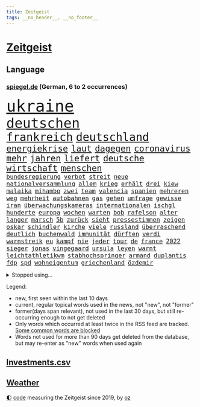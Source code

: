 ```yaml
---
title: Zeitgeist
tags: __no_header__, __no_footer__
---
```


# [Zeitgeist](https://oliz.io/zeitgeist/)

## Language

<h3><a href="https://www.spiegel.de" target="_blank">spiegel.de</a> (German, 6 to 2 occurrences)</h3>
<p style="font-family:monospace">
<span style="font-size:32pt"><a href="news_links.html#ukraine" class="current">ukraine</a></span>
<br>
<span style="font-size:27pt"><a href="news_links.html#deutschen" class="current">deutschen</a></span>
<br>
<span style="font-size:22pt"><a href="news_links.html#frankreich" class="current">frankreich</a></span>
<span style="font-size:22pt"><a href="news_links.html#deutschland" class="current">deutschland</a></span>
<br>
<span style="font-size:17pt"><a href="news_links.html#energiekrise" class="current">energiekrise</a></span>
<span style="font-size:17pt"><a href="news_links.html#laut" class="current">laut</a></span>
<span style="font-size:17pt"><a href="news_links.html#dagegen" class="current">dagegen</a></span>
<span style="font-size:17pt"><a href="news_links.html#coronavirus" class="current">coronavirus</a></span>
<span style="font-size:17pt"><a href="news_links.html#mehr" class="current">mehr</a></span>
<span style="font-size:17pt"><a href="news_links.html#jahren" class="current">jahren</a></span>
<span style="font-size:17pt"><a href="news_links.html#liefert" class="current">liefert</a></span>
<span style="font-size:17pt"><a href="news_links.html#deutsche" class="current">deutsche</a></span>
<span style="font-size:17pt"><a href="news_links.html#wirtschaft" class="current">wirtschaft</a></span>
<span style="font-size:17pt"><a href="news_links.html#menschen" class="current">menschen</a></span>
<br>
<span style="font-size:12pt"><a href="news_links.html#bundesregierung" class="current">bundesregierung</a></span>
<span style="font-size:12pt"><a href="news_links.html#verbot" class="current">verbot</a></span>
<span style="font-size:12pt"><a href="news_links.html#streit" class="current">streit</a></span>
<span style="font-size:12pt"><a href="news_links.html#neue" class="current">neue</a></span>
<span style="font-size:12pt"><a href="news_links.html#nationalversammlung" class="current">nationalversammlung</a></span>
<span style="font-size:12pt"><a href="news_links.html#allem" class="current">allem</a></span>
<span style="font-size:12pt"><a href="news_links.html#krieg" class="current">krieg</a></span>
<span style="font-size:12pt"><a href="news_links.html#erhält" class="current">erhält</a></span>
<span style="font-size:12pt"><a href="news_links.html#drei" class="current">drei</a></span>
<span style="font-size:12pt"><a href="news_links.html#kiew" class="current">kiew</a></span>
<span style="font-size:12pt"><a href="news_links.html#malaika" class="current">malaika</a></span>
<span style="font-size:12pt"><a href="news_links.html#mihambo" class="current">mihambo</a></span>
<span style="font-size:12pt"><a href="news_links.html#zwei" class="current">zwei</a></span>
<span style="font-size:12pt"><a href="news_links.html#team" class="current">team</a></span>
<span style="font-size:12pt"><a href="news_links.html#valencia" class="current">valencia</a></span>
<span style="font-size:12pt"><a href="news_links.html#spanien" class="current">spanien</a></span>
<span style="font-size:12pt"><a href="news_links.html#mehreren" class="current">mehreren</a></span>
<span style="font-size:12pt"><a href="news_links.html#weg" class="current">weg</a></span>
<span style="font-size:12pt"><a href="news_links.html#mehrheit" class="current">mehrheit</a></span>
<span style="font-size:12pt"><a href="news_links.html#autobahnen" class="current">autobahnen</a></span>
<span style="font-size:12pt"><a href="news_links.html#gas" class="current">gas</a></span>
<span style="font-size:12pt"><a href="news_links.html#gehen" class="current">gehen</a></span>
<span style="font-size:12pt"><a href="news_links.html#umfrage" class="current">umfrage</a></span>
<span style="font-size:12pt"><a href="news_links.html#gewisse" class="current">gewisse</a></span>
<span style="font-size:12pt"><a href="news_links.html#iran" class="current">iran</a></span>
<span style="font-size:12pt"><a href="news_links.html#überwachungskameras" class="current">überwachungskameras</a></span>
<span style="font-size:12pt"><a href="news_links.html#internationalen" class="current">internationalen</a></span>
<span style="font-size:12pt"><a href="news_links.html#ischgl" class="new">ischgl</a></span>
<span style="font-size:12pt"><a href="news_links.html#hunderte" class="current">hunderte</a></span>
<span style="font-size:12pt"><a href="news_links.html#europa" class="current">europa</a></span>
<span style="font-size:12pt"><a href="news_links.html#wochen" class="current">wochen</a></span>
<span style="font-size:12pt"><a href="news_links.html#warten" class="current">warten</a></span>
<span style="font-size:12pt"><a href="news_links.html#bob" class="current">bob</a></span>
<span style="font-size:12pt"><a href="news_links.html#rafelson" class="new">rafelson</a></span>
<span style="font-size:12pt"><a href="news_links.html#alter" class="current">alter</a></span>
<span style="font-size:12pt"><a href="news_links.html#langer" class="current">langer</a></span>
<span style="font-size:12pt"><a href="news_links.html#marsch" class="current">marsch</a></span>
<span style="font-size:12pt"><a href="news_links.html#5b" class="new">5b</a></span>
<span style="font-size:12pt"><a href="news_links.html#zurück" class="current">zurück</a></span>
<span style="font-size:12pt"><a href="news_links.html#sieht" class="current">sieht</a></span>
<span style="font-size:12pt"><a href="news_links.html#pressestimmen" class="current">pressestimmen</a></span>
<span style="font-size:12pt"><a href="news_links.html#zeigen" class="current">zeigen</a></span>
<span style="font-size:12pt"><a href="news_links.html#oskar" class="current">oskar</a></span>
<span style="font-size:12pt"><a href="news_links.html#schindler" class="current">schindler</a></span>
<span style="font-size:12pt"><a href="news_links.html#kirche" class="current">kirche</a></span>
<span style="font-size:12pt"><a href="news_links.html#viele" class="current">viele</a></span>
<span style="font-size:12pt"><a href="news_links.html#russland" class="current">russland</a></span>
<span style="font-size:12pt"><a href="news_links.html#überraschend" class="current">überraschend</a></span>
<span style="font-size:12pt"><a href="news_links.html#deutlich" class="current">deutlich</a></span>
<span style="font-size:12pt"><a href="news_links.html#buchenwald" class="current">buchenwald</a></span>
<span style="font-size:12pt"><a href="news_links.html#immunität" class="current">immunität</a></span>
<span style="font-size:12pt"><a href="news_links.html#dürften" class="current">dürften</a></span>
<span style="font-size:12pt"><a href="news_links.html#verdi" class="current">verdi</a></span>
<span style="font-size:12pt"><a href="news_links.html#warnstreik" class="current">warnstreik</a></span>
<span style="font-size:12pt"><a href="news_links.html#eu" class="current">eu</a></span>
<span style="font-size:12pt"><a href="news_links.html#kampf" class="current">kampf</a></span>
<span style="font-size:12pt"><a href="news_links.html#nie" class="current">nie</a></span>
<span style="font-size:12pt"><a href="news_links.html#jeder" class="current">jeder</a></span>
<span style="font-size:12pt"><a href="news_links.html#tour" class="current">tour</a></span>
<span style="font-size:12pt"><a href="news_links.html#de" class="current">de</a></span>
<span style="font-size:12pt"><a href="news_links.html#france" class="current">france</a></span>
<span style="font-size:12pt"><a href="news_links.html#2022" class="current">2022</a></span>
<span style="font-size:12pt"><a href="news_links.html#sieger" class="current">sieger</a></span>
<span style="font-size:12pt"><a href="news_links.html#jonas" class="current">jonas</a></span>
<span style="font-size:12pt"><a href="news_links.html#vingegaard" class="current">vingegaard</a></span>
<span style="font-size:12pt"><a href="news_links.html#ursula" class="current">ursula</a></span>
<span style="font-size:12pt"><a href="news_links.html#leyen" class="current">leyen</a></span>
<span style="font-size:12pt"><a href="news_links.html#warnt" class="current">warnt</a></span>
<span style="font-size:12pt"><a href="news_links.html#leichtathletikwm" class="current">leichtathletikwm</a></span>
<span style="font-size:12pt"><a href="news_links.html#stabhochspringer" class="new">stabhochspringer</a></span>
<span style="font-size:12pt"><a href="news_links.html#armand" class="current">armand</a></span>
<span style="font-size:12pt"><a href="news_links.html#duplantis" class="current">duplantis</a></span>
<span style="font-size:12pt"><a href="news_links.html#fdp" class="current">fdp</a></span>
<span style="font-size:12pt"><a href="news_links.html#spd" class="current">spd</a></span>
<span style="font-size:12pt"><a href="news_links.html#wohneigentum" class="current">wohneigentum</a></span>
<span style="font-size:12pt"><a href="news_links.html#griechenland" class="current">griechenland</a></span>
<span style="font-size:12pt"><a href="news_links.html#özdemir" class="current">özdemir</a></span>
</p>
<details>
<summary>Stopped using...</summary>
<p class="former" style="font-size:12pt">
arm(641) betroffene(640) blicken(640) konzernchef(640) strafen(640) coronaimpfstoffe(639) coronatote(639) hollywood(639) infektionszahlen(639) verlegt(639) versehentlich(639) bedrohung(638) briten(638) einwohner(638) gerechtigkeit(638) liege(638) müller(638) punkte(638) untersuchungen(638) weltkrieg(638) wenden(638) beschimpft(637) beteiligten(637) erheblich(637) erstaunlich(637) figuren(637) hinterher(637) reich(637) standort(637) aufmerksamkeit(636) blickt(636) korruption(636) mag(636) san(636) signal(636) anspruch(635) dienen(635) dringend(635) eindruck(635) gesundheitlichen(635) klein(635) klingbeil(635) lars(635) schaltet(635) spdpolitikerin(635) tempo(635) unternehmer(635) anwalt(634) argumente(634) ehren(634) klaren(634) reformen(634) südkorea(634) verschwunden(634) zehntausende(634) alexej(633) arbeiter(633) grenzen(633) kardinal(633) kochen(633) monatelang(633) offensive(633) vorsitzenden(633) übergriffe(633) anerkennung(632) davor(632) hinnehmen(632) nawalny(632) optimistisch(632) trieb(632) unserer(632) warnte(632) ermitteln(631) historische(631) kanzlerin(631) unterricht(631) unterschiede(631) verlierer(631) debakel(630) drohungen(630) flick(630) hans(630) hansi(630) historisch(630) kieler(630) mathias(630) pariser(630) rat(630) spieltag(630) verpassen(630) werder(630) ökonom(630) anschließend(629) brexit(629) islamistischen(629) mauer(629) netanyahu(629) null(629) standen(629) stoppte(629) sächsischen(629) vergessen(629) 31(628) beziehungen(628) herzogin(628) machthaber(628) modell(628) märchen(628) philipp(628) umstrittenes(628) warschau(628) zugelassen(628) anlass(627) blieben(627) experte(627) getrennt(627) grünheide(627) hubertus(627) nahezu(627) bitcoin(626) desaster(626) freie(626) heimlich(626) trauen(626) vorstoß(626) zuversichtlich(626) bremer(625) spekuliert(625) kryptowährung(624) lernt(624) präsidentin(624) aufnahme(623) coronabeschränkungen(623) frust(623) vierten(623) alarmiert(622) dürfe(622) fit(622) herrschen(622) verteidigen(622) zerstören(622) 1000(621) bundestrainer(621) opfers(621) pünktlich(621) rassistischen(621) besondere(620) entscheidenden(620) erkrankung(620) überleben(620) schaffte(619) abgebrochen(618) alice(618) fortgesetzt(618) mieten(618) sozialdemokraten(618) gefangene(617) küstenwache(617) provokation(617) status(617) auftritte(616) negativen(616) nordkorea(616) un(616) solange(615) varianten(615) aufstellen(614) frisch(614) heftiger(614) erfüllen(613) immerhin(613) motor(613) republik(613) gefälschte(612) tiefen(612) kunstwerk(611) verwickelt(611) eingeleitet(609) familienberater(609) münster(609) orten(609) aufgetaucht(608) ministerien(607) parallelen(607) schneider(607) unzufrieden(607) whatsapp(607) empfehlung(605) folter(605) gefühl(605) erweist(604) songs(604) hackerangriff(603) justin(603) kindheit(603) popstar(603) sprachen(603) wirbel(603) halbe(602) stimmten(602) teilt(602) journalist(601) 2012(599) 36(599) verpasste(594) impfpflicht(592) staatlichen(592) 91(591) identität(591) massaker(591) normalerweise(588) mittelpunkt(587) entspannt(585) tragischen(585) missbrauchs(582) ausgetragen(579) spacex(578) coronafolgen(577) härtere(576) hitler(574) mängel(573) entführt(570) erzieher(569) rückte(569) 15jährige(557) woelki(557) bundestagsabgeordnete(554) mangelnde(546) umbau(543) variante(543) heimatland(534) geheimen(524) singen(516) sondersitzung(514) expräsidenten(513) unwahrscheinlich(510) skandale(504) josef(498) rückgang(498) militärjunta(495) kleinstadt(494) großstädten(492) kryptowährungen(492) todesursache(490) bischof(487) politikern(472) konservative(471) strecken(469) erschoss(463) belgische(459) ermittlungsverfahren(458) zögern(452) gewalttat(442) rechnung(440) mindeststeuer(438) komme(433) afghanischen(432) lediglich(422) absolute(409) meilenstein(404) parlamentswahlen(399) vorsicht(393) 01(388) entsorgt(382) indigene(382) traditionelle(381) unterbinden(378) stehe(377) hollywoodstar(372) partnerschaft(365) stockt(364) kolumnistin(359) eröffnen(358) verbunden(358) georgien(356) technischen(348) landsleute(347) kleinkinder(346) dauerte(345) rohstoff(345) 1994(343) voelchert(343) weibliche(341) ioc(338) oberbayern(338) kuriose(333) halfen(332) umkämpften(331) bemerkbar(330) bundesbehörde(330) vizepräsidentin(330) moritz(326) rätselhafte(324) genervt(323) grand(319) längste(317) achtzigerjahren(315) flüchtende(312) verstecken(311) nouripour(309) omid(309) schlafen(306) kanadische(305) zeitungsbericht(304) böse(303) staatsbesuch(301) tränengas(301) stufe(299) milch(297) anhörung(296) staatsanwalt(296) royals(293) geständnis(292) hoffmann(290) wiederholung(289) lka(287) boss(286) nfl(286) heimen(284) immobilie(281) kremlsprecher(281) südkoreas(280) augenhöhe(278) daniil(278) psychologie(277) vorsitz(274) annulliert(273) briefe(273) beratungen(271) sozialer(269) ruhestand(268) bahnen(265) kongo(265) spezielle(265) alarmieren(264) wichtiges(263) bewerten(262) lauter(260) kalkül(259) uskongress(259) eingefroren(258) erzeugerpreise(258) grauen(255) asylbewerber(254) comedian(254) argumenten(252) magazin(251) damaligen(248) sprecherin(248) mahnen(247) renaissance(247) aufpassen(245) engere(245) schülerin(245) credit(242) hafenstadt(242) drogenhandel(241) kräftigen(241) meldungen(241) optionen(241) bekannteste(240) schränken(240) versuche(240) fotografin(238) immobilienbesitzer(238) mehrmals(238) cheftrainer(237) gestört(237) tickt(237) milliardäre(236) nutzung(236) aufarbeiten(235) deniz(234) yücel(234) vorgesehen(233) gestiegene(231) todesstrafe(230) trip(230) gemälde(229) viermal(227) wahr(227) qualität(226) wundern(225) quarterback(224) dutzenden(223) plattformen(223) robben(223) wachstumsprognose(223) formel1saison(222) bundesparteitag(220) beratung(219) beeindruckt(218) verwüstung(218) einfacher(216) haag(215) thesen(215) motive(211) maßgeblich(210) 1995(208) einziger(208) erschütternd(208) nordische(208) passagieren(208) wecken(208) felder(207) mondes(207) fdpminister(206) senior(206) mittendrin(203) impfpässe(202) öffentlichrechtlichen(202) geiger(201) marina(200) bundestages(198) staatsbürger(198) frühe(197) klettern(197) 65jähriger(196) alarmierend(196) kraftwerk(196) bafög(195) beschränken(194) höhepunkt(194) klara(192) viren(192) kanzlers(191) ungleich(191) melbourne(190) persönlichkeit(190) bat(187) militärbündnis(187) 270(186) balkan(184) kitas(184) allzu(182) sendungen(182) abhalten(181) kriegsschiffe(181) abstandsregeln(179) kaczyński(179) geistig(177) 1996(176) eingegangen(176) spätere(175) verabreden(175) dwd(174) erzbistum(174) play(174) rheinlandpfälzische(174) zählte(174) geplatzt(173) dreimalige(172) erweitert(172) petersburg(171) sankt(171) berichteten(170) bridge(170) spaltung(169) nahrungsmittel(168) stadtverwaltung(168) verbrechern(168) guantanamo(167) abgerissen(166) beyoncé(165) grünem(164) wehrdienst(164) unterscheiden(163) verschwindet(163) kambodscha(162) wagt(162) kirill(161) vergleichsweise(161) 57jährigen(160) erneuert(160) algerien(159) genozid(159) tunesien(158) weltgrößte(158) gastbeitrag(157) texanischen(157) eindhoven(156) energiekonzerns(156) prorussischen(156) unionspolitiker(156) bewahren(155) pen(155) veto(155) datum(154) handballer(153) washingtons(153) westens(153) natogeneralsekretär(152) unangemeldeten(152) überraschungen(152) bekanntgegeben(151) wahrnehmung(151) geiselnahme(150) herausgefunden(150) joggen(150) konsequent(150) brüder(148) eubehörde(147) geltend(147) schnitten(147) topform(147) hut(146) ruhen(146) verantwortlichen(146) aufhören(144) einlegen(144) nordseeküste(144) lächerlich(143) niederlegen(142) warme(142) kusel(141) klug(140) nizza(140) drach(139) leak(139) reemtsmaentführer(139) stammen(139) usbundesstaaten(139) kylian(138) mbappé(138) schülern(138) 98(137) abgeschafft(137) geistliche(137) abseits(136) jener(136) parlamentswahl(136) schuster(136) tui(136) dissidenten(135) hörten(135) staatsanwälte(135) dreijährige(134) entscheidende(134) rené(134) schwanken(134) soziologin(134) vorkommen(134) böhmermann(132) spdchef(132) nordkoreanische(131) benötigt(130) eingelegt(130) fragwürdigen(130) straßburg(130) bankkunden(129) drohender(129) errichtung(129) samt(129) abschnitt(128) leuten(128) riechen(128) werbeverbot(128) wirtschaftsweise(128) benötigten(127) kurt(127) verseucht(127) 170(126) hagelt(126) verblüfft(126) bewegungen(125) insidern(125) verdirbt(125) ausstattung(124) befruchtung(123) miami(123) weitem(123) nass(122) contest(121) eurovision(121) komiker(121) überarbeitet(121) bahnt(120) kremlkritiker(120) mais(120) sperre(120) zäsur(120) boom(119) freizeitpark(119) sanktioniert(119) schwache(119) verschlimmert(119) bevorstehende(117) charkiw(117) lieferstopp(117) lebe(116) omikronsubtyp(116) rennställe(116) risse(116) geringere(115) regelmäßige(114) talfahrt(114) championsleaguefinale(113) eubeitritt(113) fighters(113) finanzmärkte(113) foo(113) nebenbei(113) olympiagold(113) eingetroffen(112) esc(112) zeitenwende(112) darstellungen(111) gewerkschafter(111) jusochefin(111) staatssender(111) evakuierung(110) nordamerika(110) großstadt(109) teslawerk(109) jüngster(108) zugriff(108) ölkonzern(108) wäldern(107) blockade(106) freiwilligen(106) moldau(106) eugipfel(105) modern(105) spritpreise(105) patriarch(104) belgrad(103) speziellen(103) gefangenen(102) geschäftsleute(102) tenniskarriere(102) umfasst(102) infektionsschutzgesetzes(101) mykolajiw(101) schul(101) tätig(101) weltmeisters(101) bankkonto(100) gasexporte(100) tennisturnier(100) co2emissionen(99) unterhalten(99) abgeschoben(98) agentur(98) vorbeugen(98) ausgegeben(97) brillierte(96) großmacht(96) halbiert(96) petr(96) steigern(96) tvjournalistin(96) verschlechtern(96) ansturm(95) aufkommt(95) besatzer(95) clanmilieu(95) drake(95) beben(94) vorschriften(94) schilderte(93) south(93) bewegte(92) blase(92) dlrg(92) günstigsten(92) zurückhaltend(92) bundesfinanzhof(91) erlauben(91) instrumente(91) kanzlerschaft(91) lafontaine(91) notfallplans(91) stalin(91) 2200(90) 24jähriger(90) abscheulich(90) ausrufen(90) energieminister(90) hbo(90) eilig(89) finanzierten(89) zugesichert(89) emanzipation(88) erhalt(88) gleitschirmflieger(88) penzentrum(88) publizistin(88) relativiert(88) sound(88) talent(88) zwangsheirat(88) bauernverband(87) brille(87) diesjährige(87) mehrfachraketenwerfer(87) außergewöhnliches(86) basketballer(86) erdgaspipeline(86) kräften(86) nationaltorhüter(86) neuneuroticket(86) südlichen(86) 260000(85) abhängen(85) behinderten(85) gesundheitlich(85) indem(85) kritischer(85) markiert(85) vermeldet(85) wall(85) überforderte(85) begab(84) erfasste(84) georgischen(84) gerichtsverfahren(84) kläger(84) natürliche(84) russwurm(84) ungewissen(84) 48(83) anzunehmen(83) coronasommer(83) ideologie(83) lehrerverbände(83) phil(83) umsteigen(83) altersgruppe(82) entsprechend(82) immunologe(82) kompensieren(82) sparkassen(82) zweifelhafte(82) ernste(81) freihandelsabkommen(81) garzweiler(81) israelischer(81) maximale(81) mordprozess(81) parks(81) verleihen(81) zahn(81) beliebtesten(80) praktische(80) stop(80) emails(79) gebietsgewinne(79) gehirntumor(79) lukas(79) terrorgruppe(79) zusätzlich(79) 99(78) bafögreform(78) bedarfssätze(78) cafés(78) elternfreibeträge(78) wohnpauschale(78) agenten(77) autohersteller(77) belegschaft(77) kiewreise(77) stillgelegten(77) dokumentierte(76) eröffnungsspiel(76) tochterfirmen(76) darknet(75) fragezeichen(75) kölns(75) meistern(75) trommeln(75) blanker(74) losgehen(74) alkoholisiert(73) bauteile(73) effekte(73) nicolas(73) philosophin(73) rekordtempo(73) umkämpft(73) zündet(73) anstecken(72) legoland(72) spritsteuern(72) voneinander(72) absenkung(71) fing(71) jaroslaw(71) kommender(71) nachgefragt(71) pc(71) empfinden(70) marderschützenpanzer(70) nachlässigkeit(70) steuersenkung(70) umstände(70) usbürger(70) basketballliga(69) einwohnern(69) kompensiert(69) usgeheimdienste(69) affe(68) berlinderby(68) justice(68) korrektur(68) mietwagen(68) rennfahrer(68) überführen(68) franken(67) hagelte(67) 41jährige(66) bleib(66) habecks(66) populären(66) startelf(66) täglichen(66) verärgern(66) zentrale(66) fortbestand(65) mannheim(65) perfekte(65) privatkunden(65) rettungseinsatz(65) umweltkatastrophe(65) versöhnung(65) verärgert(65) benannte(64) benannten(64) blockierte(64) gekentert(64) industriestaaten(64) biodiversität(63) fia(63) isar(63) rückhalt(63) di(62) finsternis(62) frederike(62) mars(62) möhlmann(62) verschanzen(62) besonderer(61) gefallener(61) jakarta(61) jubel(61) pulverfass(61) sinkender(61) szenario(61) vorzurücken(61) enkel(60) panda(60) vorhat(60) export(59) gebrauchte(59) positionieren(59) sinkenden(59) vertagt(59) verteilte(59) abgezockte(58) ba5(58) dieb(58) eumitgliedstaaten(58) ingo(58) insolventen(58) isoliert(58) jüngeres(58) katalonien(58) mia(58) miller(58) stellantis(58) südukraine(58) verspätung(58) willemalexander(58) yellen(58) zöllen(58) hauskauf(57) heißeste(57) kletterte(57) delegierten(56) göttingen(56) inwiefern(56) m/w/d(56) systematische(56) wahlbeteiligung(56) zuständen(56) cage(55) cooper(55) demselben(55) herausfinden(55) katie(55) privatleute(55) thw(55) bäcker(54) gewaltbereite(54) handele(54) korruptionsaffäre(54) münchens(54) rechtsaußen(54) sackt(54) whyte(54) ökologischen(54) birgt(53) enteignung(53) lehre(53) netzagenturchef(53) vermessung(53) westdeutschland(53) zurückgelassen(53) betrunkene(52) gerichtshofs(52) korrigieren(52) leroy(52) merken(52) mohammeds(52) sané(52) schwäbisch(52) warfen(52) ju(51) prüfer(51) verfassungswidrig(51) wirkungslos(51) übervolles(51) basketball(50) beträchtlichen(50) bieber(50) billigtouristen(50) einzuschränken(50) gekommene(50) handelsbeginn(50) kinderreporterinnen(50) politisches(50) buffett(49) ideenklau(49) jeanluc(49) konzerte(49) mélenchon(49) starinvestor(49) warren(49) abraham(48) existenzangst(48) feuern(48) kolleg(48) schont(48) anpassen(47) ausgebildet(47) bono(47) exuspräsident(47) korrektheit(47) nazideutschland(47) psychischer(47) rebellieren(47) wuppertal(47) dave(46) nützen(46) passagen(46) regierungsbildung(46) roberto(46) tarifeinigung(46) zermürbt(46) berühmtes(45) diskriminiert(45) millionenpublikum(45) tankstelle(45) traktor(45) tschechische(45) verhalf(45) weltverband(45) wochenenden(45) überfälle(45) 219a(44) höchst(44) paragraf(44) ubahn(44) verbündet(44) wahlsieg(44) weigert(44) werbeverbots(44) kalush(43) love(43) orchestra(43) reporterin(43) sicherungsverwahrung(43) verarbeitung(43) abertausende(42) mccartney(42) polizistenmorde(42) series(42) talk(42) dürren(41) hilflose(41) ignatova(41) immobilienunternehmen(41) längerer(41) onecoin(41) platzieren(41) pässe(41) ruja(41) sonys(41) toll(41) usjustizministerium(41) 108(40) beitrittskandidat(40) bhakdi(40) olympiaaus(40) peskow(40) stürmerstar(40) sucharit(40) thronfolger(40) 1961(39) clan(39) homosexuelle(39) eukandidatenstatus(38) mickelson(38) olli(38) starkgemacht(38) burkinis(37) getreideexport(37) golfserie(37) grenoble(37) handgreiflich(37) haushaltsausschuss(37) mutig(37) rodrigo(37) schulz(37) vorgängers(37) väter(37) zinswende(37) zugausfälle(37) ausgebremst(36) diejenigen(36) methoden(36) männlich(36) nachbesserungen(36) regimes(36) ascot(35) bistum(35) dance(35) debattiert(35) oklahoma(35) schlägereien(35) staatskonzerns(35) verdachtsfälle(35) bundesligasaison(34) burkini(34) erfinden(34) erhöhtes(34) gremiums(34) sitze(34) sommerwetter(34) biosprit(33) jeher(33) parteivorsitzender(33) umwelthilfe(33) verhaftung(33) abgelegenen(32) internes(32) katastrophenfall(32) stärksten(32) anwältin(31) dow(31) drohendem(31) erdoğans(31) joel(31) kasachen(31) paragleiter(31) unterlegenen(31) wahlsieger(31) xinjiang(31) yorks(31) besseren(30) bürgermeisterwahl(30) geleakte(30) geringes(30) hobbys(30) ulm(30) eineinhalb(29) handgranaten(29) schimpft(29) 53(28) eiland(28) grundschule(28) kampfmittelräumdienst(28) machtkampf(28) spektakulärste(28) vizepräsidenten(28) beschlagnahmung(27) hab(27) lehrervertreter(27) löschte(27) republikanischer(27) seider(27) sendete(27) struktur(27) übung(27) anlegern(26) antisemitischer(26) donau(26) geschehnisse(26) getauscht(26) haftbedingungen(26) mächtiger(26) taschengeld(26) volle(26) kleinkindern(25) sklaven(25) 54(24) auszeichnungen(24) hinzunehmen(24) schwarzgrünen(24) überspringen(24) gustavo(23) linker(23) niedrigzinsen(23) nszeit(23) petro(23) rotenburg(23) wümme(23) abschiebeflüge(22) einkommensverlusten(22) googles(22) kryptobetrug(22) paraguay(22) wirtschaftsforum(22) zulassen(22) lenkt(21) spacey(21) vogue(21) angehörigen(20) erschwinglich(20) prompt(20) prämien(20) putsch(20) strippenzieher(20) trainerkarriere(20) bahnchaos(19) europaleaguesieger(19) liverpoolfans(19) prix(19) kolleginnen(18) sonderrechte(18) stöhr(18) vertrat(18) überflug(18) berufsalltag(17) fressen(17) opferzahlen(17) serbiens(17) weidel(17) 18jährigen(16) anlauf(16) pakete(16) sanktionspolitik(16) verschickt(16) zehnjährige(16) abrupt(15) bergung(15) exbundeswehrsoldaten(15) illusion(15) krömer(15) meldeportal(15) naturschützer(15) nawalnys(15) richtiges(15) bahnmitarbeiter(14) durststrecke(14) einheimische(14) flieger(14) nations(14) unterhält(14) bergnot(13) brad(13) frontbesuch(13) kaufangebot(13) kosovo(13) lockte(13) vilnius(13) wembley(13) überzeugte(13) fashion(12) formsache(12) kuratoren(12) barley(11) bär(11) büßt(11) ersthelfer(11) katarina(11) kemmerich(11) mineralölkonzerne(11) töteten(11) wiederbelebung(11) zinsanstieg(11)
</p>
</details>
<p>Legend:
<ul>
<li><span class="new">new</span>, first seen within the last 10 days</li>
<li><span class="current">current</span>, regular topical words used in the news, not "new", not "former"</li>
<li><span class="former">former(days span relevant)</span>, not used in the last 30 days, but still re-occurring enough to not get deleted</li>
<li>Only words which occurred at least twice in the RSS feed are tracked. <a href="language/filters.py">Some common words are blocked</a></li>
<li>Words not used for more than 90 days get deleted from the database, but may re-enter as "new" words when used again</li>
</ul>
</p>

## [Investments](investments.html)[.csv](investments.csv)

## [Weather](weather.html)

<footer>
<a href="javascript:toggleTheme()" class="nav">🌓</a>
<a href="https://github.com/ooz/zeitgeist">code</a> measuring the Zeitgeist since 2019, by <a href="https://oliz.io">oz</a>
</footer>
